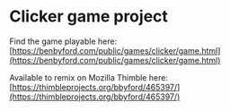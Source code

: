 # Clicker game project

Find the game playable here: [https://benbyford.com/public/games/clicker/game.html](https://benbyford.com/public/games/clicker/game.html)

Available to remix on Mozilla Thimble here: [https://thimbleprojects.org/bbyford/465397/](https://thimbleprojects.org/bbyford/465397/)
